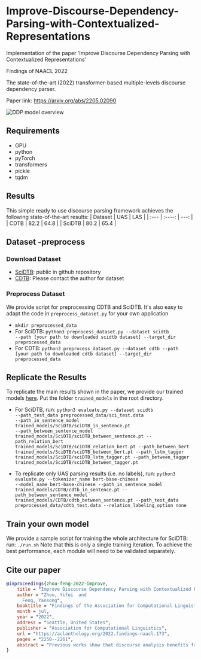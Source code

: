 # Improve-Discourse-Dependency-Parsing-with-Contextualized-Representations
Implementation of the paper 'Improve Discourse Dependency Parsing with Contextualized Representations'

Findings of NAACL 2022

The state-of-the-art (2022) transformer-based multiple-levels discourse dependency parser.

Paper link:
https://arxiv.org/abs/2205.02090

![DDP model overview](https://user-images.githubusercontent.com/83000332/165659676-c641cc42-6500-44ce-afec-b64cfd8192d9.png)


## Requirements
* GPU
* python
* pyTorch
* transformers
* pickle
* tqdm

## Results
This simple ready to use discourse parsing framework achieves the following state-of-the-art results:
| Dataset     | UAS         | LAS     |
| :---        |    :----:   |          ---: |
| CDTB        |    82.2     | 64.8   |
| SciDTB      |  80.2       |   65.4   |

## Dataset -preprocess
### Download Dataset
* [SciDTB](https://github.com/PKU-TANGENT/SciDTB/tree/master/dataset): public in github repository
* [CDTB](https://arxiv.org/abs/2101.00167): Please contact the author for dataset

### Preprocess Dataset
We provide script for preprocessing CDTB and SciDTB. It's also easy to adapt the code in <code>preprocess_dataset.py</code> for your own application
* <code>mkdir preprocessed_data</code>
* For SciDTB: <code>python3 preprocess_dataset.py --dataset scidtb --path [your path to downloaded scidtb dataset] --target_dir preprocessed_data</code>
* For CDTB: <code>python3 preprocess_dataset.py --dataset cdtb --path [your path to downloaded cdtb dataset] --target_dir preprocessed_data</code>

## Replicate the Results
To replicate the main results shown in the paper, we provide our trained models [here](https://drive.google.com/drive/folders/1NXbtM9HbZcJrN-Ymj57dGvoLC-fOPxTM?usp=sharing). Put the folder <code>trained_models</code> in the root directory.
* For SciDTB, run: <code>python3 evaluate.py --dataset scidtb --path_test_data preprocessed_data/sci_test.data --path_in_sentence_model trained_models/SciDTB/sciDTB_in_sentence.pt --path_between_sentence_model trained_models/SciDTB/sciDTB_between_sentence.pt --path_relation_bert trained_models/SciDTB/sciDTB_relation_bert.pt --path_between_bert trained_models/SciDTB/sciDTB_between_bert.pt --path_lstm_tagger trained_models/SciDTB/sciDTB_lstm_tagger.pt --path_between_tagger trained_models/SciDTB/sciDTB_between_tagger.pt</code>

* To replicate only UAS parsing results (i.e. no labels), run: <code>python3 evaluate.py --tokenizer_name bert-base-chinese --model_name bert-base-chinese --path_in_sentence_model trained_models/CDTB/cdtb_in_sentence.pt --path_between_sentence_model trained_models/CDTB/cdtb_between_sentence.pt  --path_test_data preprocessed_data/cdtb_test.data --relation_labeling_option none </code>

## Train your own model
We provide a sample script for training the whole architecture for SciDTB:
run: <code>./run.sh</code>
Note that this is only a single training iteration. To achieve the best performance, each module will need to be validated separately.

## Cite our paper
```bibtex
@inproceedings{zhou-feng-2022-improve,
    title = "Improve Discourse Dependency Parsing with Contextualized Representations",
    author = "Zhou, Yifei  and
      Feng, Yansong",
    booktitle = "Findings of the Association for Computational Linguistics: NAACL 2022",
    month = jul,
    year = "2022",
    address = "Seattle, United States",
    publisher = "Association for Computational Linguistics",
    url = "https://aclanthology.org/2022.findings-naacl.173",
    pages = "2250--2261",
    abstract = "Previous works show that discourse analysis benefits from modeling intra- and inter-sentential levels separately, where proper representations for text units of different granularities are desired to capture both the information of the text units and their relation to the context. In this paper, we propose to take advantage of transformers to encode different contextualized representations of units of different levels to dynamically capture the information required for discourse dependency analysis on intra- and inter-sentential levels. Motivated by the observation of writing patterns shared across articles to improve discourse analysis, we propose to design sequence labeling methods to take advantage of such structural information from the context that substantially outperforms traditional direct classification methods. Experiments show that our model achieves state-of-the-art results on both English and Chinese datasets.",
}
```

